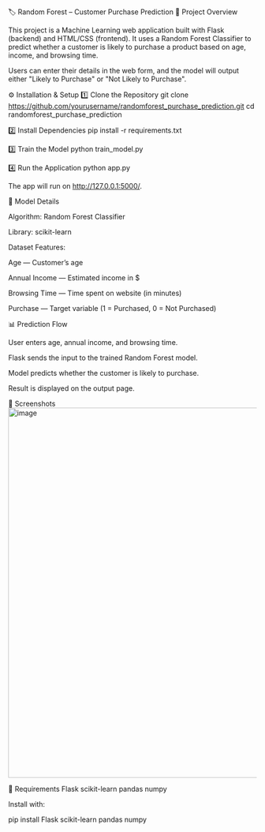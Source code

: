 🏷️ Random Forest – Customer Purchase Prediction
📌 Project Overview

This project is a Machine Learning web application built with Flask (backend) and HTML/CSS (frontend).
It uses a Random Forest Classifier to predict whether a customer is likely to purchase a product based on age, income, and browsing time.

Users can enter their details in the web form, and the model will output either "Likely to Purchase" or "Not Likely to Purchase".

⚙️ Installation & Setup
1️⃣ Clone the Repository
git clone https://github.com/yourusername/randomforest_purchase_prediction.git
cd randomforest_purchase_prediction

2️⃣ Install Dependencies
pip install -r requirements.txt

3️⃣ Train the Model
python train_model.py

4️⃣ Run the Application
python app.py


The app will run on http://127.0.0.1:5000/.

🧠 Model Details

Algorithm: Random Forest Classifier

Library: scikit-learn

Dataset Features:

Age — Customer’s age

Annual Income — Estimated income in $

Browsing Time — Time spent on website (in minutes)

Purchase — Target variable (1 = Purchased, 0 = Not Purchased)

📊 Prediction Flow

User enters age, annual income, and browsing time.

Flask sends the input to the trained Random Forest model.

Model predicts whether the customer is likely to purchase.

Result is displayed on the output page.

📸 Screenshots
<img width="1600" height="750" alt="image" src="https://github.com/user-attachments/assets/b97aba70-9927-47ed-b76f-7159e36c010b" />

📌 Requirements
Flask
scikit-learn
pandas
numpy


Install with:

pip install Flask scikit-learn pandas numpy

